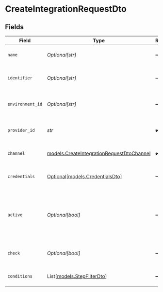 # CreateIntegrationRequestDto


## Fields

| Field                                                                                        | Type                                                                                         | Required                                                                                     | Description                                                                                  |
| -------------------------------------------------------------------------------------------- | -------------------------------------------------------------------------------------------- | -------------------------------------------------------------------------------------------- | -------------------------------------------------------------------------------------------- |
| `name`                                                                                       | *Optional[str]*                                                                              | :heavy_minus_sign:                                                                           | The name of the integration                                                                  |
| `identifier`                                                                                 | *Optional[str]*                                                                              | :heavy_minus_sign:                                                                           | The unique identifier for the integration                                                    |
| `environment_id`                                                                             | *Optional[str]*                                                                              | :heavy_minus_sign:                                                                           | The ID of the associated environment                                                         |
| `provider_id`                                                                                | *str*                                                                                        | :heavy_check_mark:                                                                           | The provider ID for the integration                                                          |
| `channel`                                                                                    | [models.CreateIntegrationRequestDtoChannel](../models/createintegrationrequestdtochannel.md) | :heavy_check_mark:                                                                           | The channel type for the integration                                                         |
| `credentials`                                                                                | [Optional[models.CredentialsDto]](../models/credentialsdto.md)                               | :heavy_minus_sign:                                                                           | The credentials for the integration                                                          |
| `active`                                                                                     | *Optional[bool]*                                                                             | :heavy_minus_sign:                                                                           | If the integration is active, the validation on the credentials field will run               |
| `check`                                                                                      | *Optional[bool]*                                                                             | :heavy_minus_sign:                                                                           | Flag to check the integration status                                                         |
| `conditions`                                                                                 | List[[models.StepFilterDto](../models/stepfilterdto.md)]                                     | :heavy_minus_sign:                                                                           | Conditions for the integration                                                               |